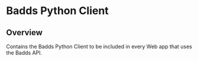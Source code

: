 # Badds Python Client

## Overview
Contains the Badds Python Client to be included in every Web app that uses the Badds API.
